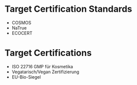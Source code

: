 
# Target Certification Standards 

- COSMOS 
- NaTrue
- ECOCERT

# Target Certifications
- ISO 22716 GMP für Kosmetika
- Vegatarisch/Vegan Zertifizierung
- EU-Bio-Siegel
